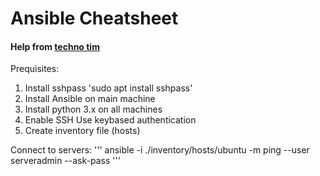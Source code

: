 # Ansible Cheatsheet

#### Help from [techno tim](https://github.com/techno-tim/ansible-homelab)

Prequisites:
1. Install sshpass 'sudo apt install sshpass'
1. Install Ansible on main machine
1. Install python 3.x on all machines
1. Enable SSH
    Use keybased authentication
1. Create inventory file (hosts)


Connect to servers:
'''
    ansible -i ./inventory/hosts/ubuntu -m ping --user serveradmin --ask-pass
'''
    
